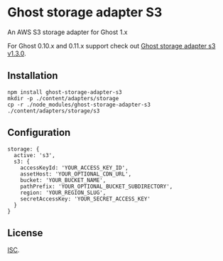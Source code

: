 # Ghost storage adapter S3

An AWS S3 storage adapter for Ghost 1.x

For Ghost 0.10.x and 0.11.x support check out
[Ghost storage adapter s3 v1.3.0](https://github.com/colinmeinke/ghost-storage-adapter-s3/releases/tag/v1.3.0).

## Installation

```
npm install ghost-storage-adapter-s3
mkdir -p ./content/adapters/storage
cp -r ./node_modules/ghost-storage-adapter-s3 ./content/adapters/storage/s3
```

## Configuration

```
storage: {
  active: 's3',
  s3: {
    accessKeyId: 'YOUR_ACCESS_KEY_ID',
    assetHost: 'YOUR_OPTIONAL_CDN_URL',
    bucket: 'YOUR_BUCKET_NAME',
    pathPrefix: 'YOUR_OPTIONAL_BUCKET_SUBDIRECTORY',
    region: 'YOUR_REGION_SLUG',
    secretAccessKey: 'YOUR_SECRET_ACCESS_KEY'
  }
}
```

## License

[ISC](./LICENSE.md).
